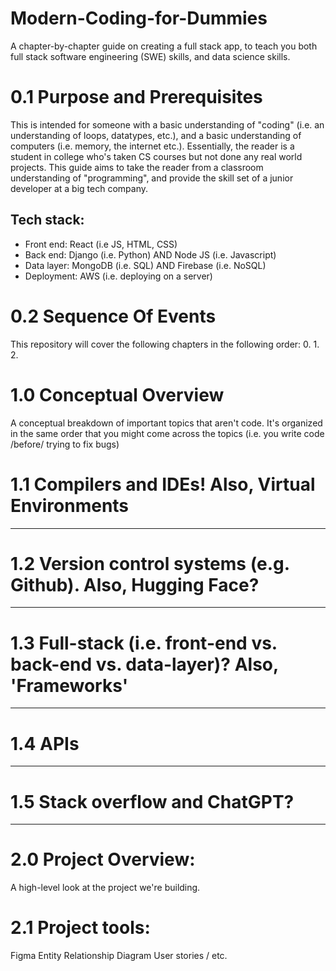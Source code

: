# Modern-Coding-for-Dummies
A chapter-by-chapter guide on creating a full stack app, to teach you both full stack software engineering (SWE) skills, and data science skills. 

# 0.1 Purpose and Prerequisites
This is intended for someone with a basic understanding of "coding" (i.e. an understanding of loops, datatypes, etc.), and a basic understanding of computers (i.e. memory, the internet etc.). Essentially, the reader is a student in college who's taken CS courses but not done any real world projects. This guide aims to take the reader from a classroom understanding of "programming", and provide the skill set of a junior developer at a big tech company.

## Tech stack: 
* Front end: React (i.e JS, HTML, CSS) 
* Back end: Django (i.e. Python) AND Node JS (i.e. Javascript)
* Data layer: MongoDB (i.e. SQL) AND Firebase (i.e. NoSQL) 
* Deployment: AWS (i.e. deploying on a server) 

# 0.2 Sequence Of Events
This repository will cover the following chapters in the following order:
0. 
1. 
2. 


# 1.0 Conceptual Overview
A conceptual breakdown of important topics that aren't code. It's organized in the same order that you might come across the topics (i.e. you write code /before/ trying to fix bugs)

# 1.1 Compilers and IDEs! Also, Virtual Environments

---------------------------------------
# 1.2 Version control systems (e.g. Github). Also, Hugging Face?
  
---------------------------------------
# 1.3 Full-stack (i.e. front-end vs. back-end vs. data-layer)? Also, 'Frameworks'

---------------------------------------
# 1.4 APIs

---------------------------------------
# 1.5 Stack overflow and ChatGPT? 

---------------------------------------
# 2.0 Project Overview: 
A high-level look at the project we're building. 



# 2.1 Project tools:
Figma 
Entity Relationship Diagram
User stories / etc. 
